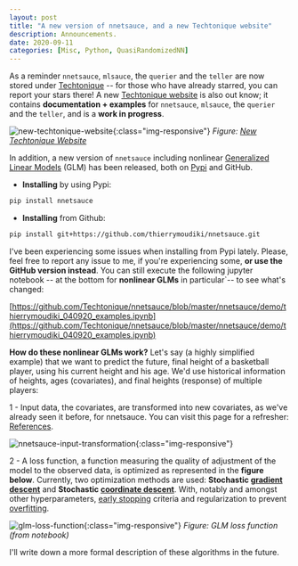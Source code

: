 ```yaml
---
layout: post
title: "A new version of nnetsauce, and a new Techtonique website"
description: Announcements.
date: 2020-09-11
categories: [Misc, Python, QuasiRandomizedNN]
---
```



As a reminder `nnetsauce`, `mlsauce`, the `querier` and the `teller` are now stored under [Techtonique](https://github.com/Techtonique) -- for those who have already starred, you can report your stars there! A new [Techtonique website](https://techtonique.github.io/) is also out know; it contains  **documentation + examples** for `nnetsauce`, `mlsauce`, the `querier` and the `teller`, and is a __work in progress__. 

![new-techtonique-website]({{base}}/images/2020-09-11/2020-09-11-image1.png){:class="img-responsive"}
_Figure: [New Techtonique Website](https://techtonique.github.io/)_


In addition, a new version of `nnetsauce`  including nonlinear [Generalized Linear Models](https://en.wikipedia.org/wiki/Generalized_linear_model) (GLM) has been released, both on [Pypi](https://pypi.org/project/nnetsauce/) and GitHub.  

- __Installing__ by using Pypi:

```bash
pip install nnetsauce
```


- __Installing__ from Github: 

```bash
pip install git+https://github.com/thierrymoudiki/nnetsauce.git
```


I've been experiencing some issues when installing from Pypi lately. Please, feel free to report any issue to me, if you're experiencing some, __or use the GitHub version instead__. You can still execute the following jupyter notebook -- at the bottom for __nonlinear GLMs__ in particular`-- to see what's changed:

[https://github.com/Techtonique/nnetsauce/blob/master/nnetsauce/demo/thierrymoudiki_040920_examples.ipynb](https://github.com/Techtonique/nnetsauce/blob/master/nnetsauce/demo/thierrymoudiki_040920_examples.ipynb)



__How do these nonlinear GLMs work?__ Let's say (a highly simplified example) that we want to predict the  future, final height of a basketball player, using his current height and his age. We'd use historical information of heights, ages (covariates), and final heights (response) of multiple players: 

1 - Input data, the covariates, are transformed into new covariates, as we've already seen it before, for nnetsauce. You can visit this page for a refresher: [References](https://techtonique.github.io/nnetsauce/REFERENCES/).

![nnetsauce-input-transformation]({{base}}/images/2020-09-11/2019-10-18-image1.png){:class="img-responsive"}

2 -  A loss function, a function measuring the quality of adjustment of the model to the observed data, is optimized as represented in the __figure below__. Currently, two optimization methods are used: __Stochastic [gradient descent](https://en.wikipedia.org/wiki/Gradient_descent)__ and __Stochastic [coordinate descent](https://en.wikipedia.org/wiki/Coordinate_descent)__. With, notably and amongst other hyperparameters, [early stopping](https://en.wikipedia.org/wiki/Early_stopping) criteria and regularization to prevent [overfitting](https://en.wikipedia.org/wiki/Overfitting).

![glm-loss-function]({{base}}/images/2020-09-04/2020-09-04-image1.png){:class="img-responsive"}
_Figure: GLM loss function (from notebook)_

I'll write down a more formal description of these algorithms in the future. 
